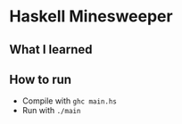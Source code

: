 
# Haskell Minesweeper

## What I learned


## How to run

- Compile with `ghc main.hs`
- Run with `./main`
